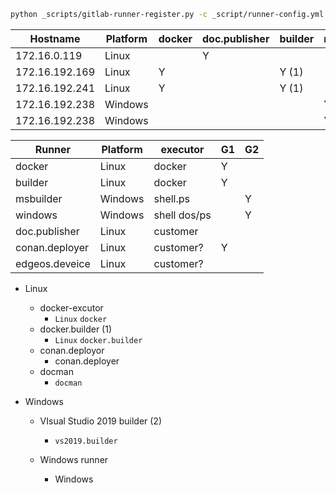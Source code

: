 







```bash
python _scripts/gitlab-runner-register.py -c _script/runner-config.yml -hosts HOSTS
```







| Hostname       | Platform | docker | doc.publisher | builder | msbuilder | publisher | comments |
| -------------- | -------- | ------ | ------------- | ------- | --------- | --------- | -------- |
| 172.16.0.119   | Linux    |        | Y             |         |           |           |          |
| 172.16.192.169 | Linux    | Y      |               | Y (1)   |           | Y         |          |
| 172.16.192.241 | Linux    | Y      |               | Y (1)   |           | Y         |          |
| 172.16.192.238 | Windows  |        |               |         | Y (2)     |           |          |
| 172.16.192.238 | Windows  |        |               |         | Y (2)     |           |          |

| Runner         | Platform | executor     | G1   | G2   |
| -------------- | -------- | ------------ | ---- | ---- |
| docker         | Linux    | docker       | Y    |      |
| builder        | Linux    | docker       | Y    |      |
| msbuilder      | Windows  | shell.ps     |      | Y    |
| windows        | Windows  | shell dos/ps |      | Y    |
| doc.publisher  | Linux    | customer     |      |      |
| conan.deployer | Linux    | customer?    | Y    |      |
| edgeos.deveice | Linux    | customer?    |      |      |



* Linux
  * docker-excutor
    * `Linux` `docker` 
  * docker.builder (1)
    * `Linux`  `docker.builder`  
  * conan.deployor
    * conan.deployer
  * docman
    * `docman` 

* Windows

  * VIsual Studio 2019 builder (2)

    * `vs2019.builder`    

  * Windows runner

    * Windows

    
